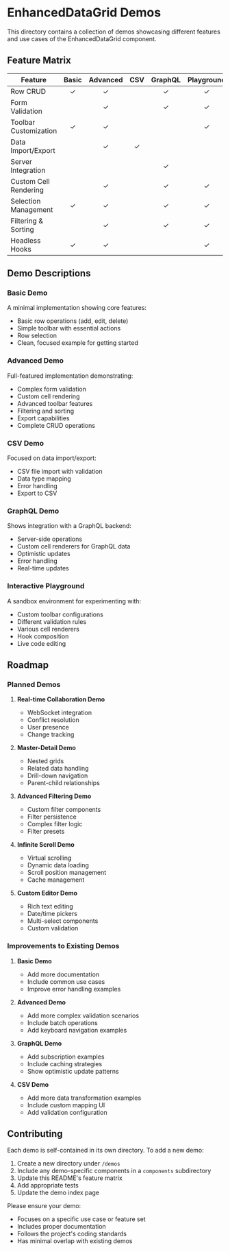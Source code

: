 # EnhancedDataGrid Demos

This directory contains a collection of demos showcasing different features and use cases of the EnhancedDataGrid component.

## Feature Matrix

| Feature                    | Basic | Advanced | CSV | GraphQL | Playground |
|---------------------------|:-----:|:--------:|:---:|:-------:|:----------:|
| Row CRUD                  |   ✓   |    ✓     |     |    ✓    |     ✓      |
| Form Validation           |       |    ✓     |     |    ✓    |     ✓      |
| Toolbar Customization     |   ✓   |    ✓     |     |         |     ✓      |
| Data Import/Export        |       |    ✓     |  ✓  |         |            |
| Server Integration        |       |          |     |    ✓    |            |
| Custom Cell Rendering     |       |    ✓     |     |    ✓    |     ✓      |
| Selection Management      |   ✓   |    ✓     |     |    ✓    |     ✓      |
| Filtering & Sorting       |       |    ✓     |     |    ✓    |     ✓      |
| Headless Hooks           |   ✓   |    ✓     |     |         |     ✓      |

## Demo Descriptions

### Basic Demo
A minimal implementation showing core features:
- Basic row operations (add, edit, delete)
- Simple toolbar with essential actions
- Row selection
- Clean, focused example for getting started

### Advanced Demo
Full-featured implementation demonstrating:
- Complex form validation
- Custom cell rendering
- Advanced toolbar features
- Filtering and sorting
- Export capabilities
- Complete CRUD operations

### CSV Demo
Focused on data import/export:
- CSV file import with validation
- Data type mapping
- Error handling
- Export to CSV

### GraphQL Demo
Shows integration with a GraphQL backend:
- Server-side operations
- Custom cell renderers for GraphQL data
- Optimistic updates
- Error handling
- Real-time updates

### Interactive Playground
A sandbox environment for experimenting with:
- Custom toolbar configurations
- Different validation rules
- Various cell renderers
- Hook composition
- Live code editing

## Roadmap

### Planned Demos

1. **Real-time Collaboration Demo**
   - WebSocket integration
   - Conflict resolution
   - User presence
   - Change tracking

2. **Master-Detail Demo**
   - Nested grids
   - Related data handling
   - Drill-down navigation
   - Parent-child relationships

3. **Advanced Filtering Demo**
   - Custom filter components
   - Filter persistence
   - Complex filter logic
   - Filter presets

4. **Infinite Scroll Demo**
   - Virtual scrolling
   - Dynamic data loading
   - Scroll position management
   - Cache management

5. **Custom Editor Demo**
   - Rich text editing
   - Date/time pickers
   - Multi-select components
   - Custom validation

### Improvements to Existing Demos

1. **Basic Demo**
   - Add more documentation
   - Include common use cases
   - Improve error handling examples

2. **Advanced Demo**
   - Add more complex validation scenarios
   - Include batch operations
   - Add keyboard navigation examples

3. **GraphQL Demo**
   - Add subscription examples
   - Include caching strategies
   - Show optimistic update patterns

4. **CSV Demo**
   - Add more data transformation examples
   - Include custom mapping UI
   - Add validation configuration

## Contributing

Each demo is self-contained in its own directory. To add a new demo:

1. Create a new directory under `/demos`
2. Include any demo-specific components in a `components` subdirectory
3. Update this README's feature matrix
4. Add appropriate tests
5. Update the demo index page

Please ensure your demo:
- Focuses on a specific use case or feature set
- Includes proper documentation
- Follows the project's coding standards
- Has minimal overlap with existing demos
